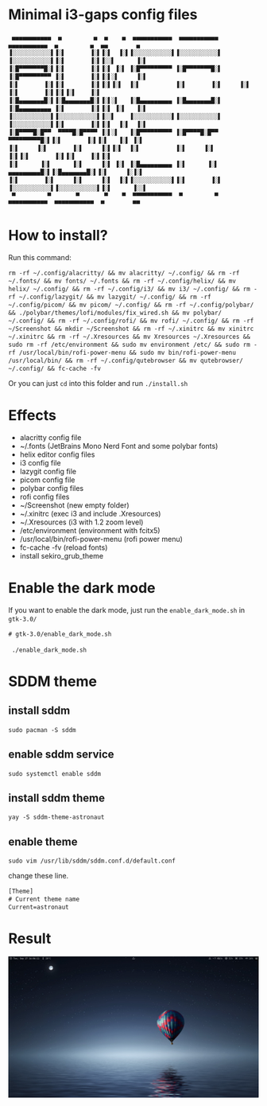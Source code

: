 # Minimal i3-gaps config files

```
 ▄▄▄▄▄▄▄▄▄▄▄  ▄         ▄  ▄    ▄  ▄▄▄▄▄▄▄▄▄▄▄  ▄▄▄▄▄▄▄▄▄▄▄       ▄▄▄▄▄▄▄▄▄▄▄  ▄         ▄  ▄▄        ▄ 
▐░░░░░░░░░░░▌▐░▌       ▐░▌▐░▌  ▐░▌▐░░░░░░░░░░░▌▐░░░░░░░░░░░▌     ▐░░░░░░░░░░░▌▐░▌       ▐░▌▐░░▌      ▐░▌
▐░█▀▀▀▀▀▀▀█░▌▐░▌       ▐░▌▐░▌ ▐░▌ ▐░█▀▀▀▀▀▀▀▀▀ ▐░█▀▀▀▀▀▀▀█░▌     ▐░█▀▀▀▀▀▀▀▀▀ ▐░▌       ▐░▌▐░▌░▌     ▐░▌
▐░▌       ▐░▌▐░▌       ▐░▌▐░▌▐░▌  ▐░▌          ▐░▌       ▐░▌     ▐░▌          ▐░▌       ▐░▌▐░▌▐░▌    ▐░▌
▐░█▄▄▄▄▄▄▄█░▌▐░█▄▄▄▄▄▄▄█░▌▐░▌░▌   ▐░█▄▄▄▄▄▄▄▄▄ ▐░█▄▄▄▄▄▄▄█░▌     ▐░█▄▄▄▄▄▄▄▄▄ ▐░▌       ▐░▌▐░▌ ▐░▌   ▐░▌
▐░░░░░░░░░░░▌▐░░░░░░░░░░░▌▐░░▌    ▐░░░░░░░░░░░▌▐░░░░░░░░░░░▌     ▐░░░░░░░░░░░▌▐░▌       ▐░▌▐░▌  ▐░▌  ▐░▌
▐░█▀▀▀▀█░█▀▀  ▀▀▀▀█░█▀▀▀▀ ▐░▌░▌   ▐░█▀▀▀▀▀▀▀▀▀ ▐░█▀▀▀▀█░█▀▀       ▀▀▀▀▀▀▀▀▀█░▌▐░▌       ▐░▌▐░▌   ▐░▌ ▐░▌
▐░▌     ▐░▌       ▐░▌     ▐░▌▐░▌  ▐░▌          ▐░▌     ▐░▌                 ▐░▌▐░▌       ▐░▌▐░▌    ▐░▌▐░▌
▐░▌      ▐░▌      ▐░▌     ▐░▌ ▐░▌ ▐░█▄▄▄▄▄▄▄▄▄ ▐░▌      ▐░▌       ▄▄▄▄▄▄▄▄▄█░▌▐░█▄▄▄▄▄▄▄█░▌▐░▌     ▐░▐░▌
▐░▌       ▐░▌     ▐░▌     ▐░▌  ▐░▌▐░░░░░░░░░░░▌▐░▌       ▐░▌     ▐░░░░░░░░░░░▌▐░░░░░░░░░░░▌▐░▌      ▐░░▌
 ▀         ▀       ▀       ▀    ▀  ▀▀▀▀▀▀▀▀▀▀▀  ▀         ▀       ▀▀▀▀▀▀▀▀▀▀▀  ▀▀▀▀▀▀▀▀▀▀▀  ▀        ▀▀ 
```

# How to install?

Run this command: 

```
rm -rf ~/.config/alacritty/ && mv alacritty/ ~/.config/ && rm -rf ~/.fonts/ && mv fonts/ ~/.fonts && rm -rf ~/.config/helix/ && mv helix/ ~/.config/ && rm -rf ~/.config/i3/ && mv i3/ ~/.config/ && rm -rf ~/.config/lazygit/ && mv lazygit/ ~/.config/ && rm -rf ~/.config/picom/ && mv picom/ ~/.config/ && rm -rf ~/.config/polybar/ && ./polybar/themes/lofi/modules/fix_wired.sh && mv polybar/ ~/.config/ && rm -rf ~/.config/rofi/ && mv rofi/ ~/.config/ && rm -rf ~/Screenshot && mkdir ~/Screenshot && rm -rf ~/.xinitrc && mv xinitrc ~/.xinitrc && rm -rf ~/.Xresources && mv Xresources ~/.Xresources && sudo rm -rf /etc/environment && sudo mv environment /etc/ && sudo rm -rf /usr/local/bin/rofi-power-menu && sudo mv bin/rofi-power-menu /usr/local/bin/ && rm -rf ~/.config/qutebrowser && mv qutebrowser/ ~/.config/ && fc-cache -fv
```

Or you can just `cd` into this folder and run `./install.sh`

# Effects

* alacritty config file
* ~/.fonts (JetBrains Mono Nerd Font and some polybar fonts)
* helix editor config files
* i3 config file
* lazygit config file
* picom config file
* polybar config files
* rofi config files
* ~/Screenshot (new empty folder)
* ~/.xinitrc (exec i3 and include .Xresources)
* ~/.Xresources (i3 with 1.2 zoom level)
* /etc/environment (environment with fcitx5)
* /usr/local/bin/rofi-power-menu (rofi power menu)
* fc-cache -fv (reload fonts)
* install sekiro_grub_theme

# Enable the dark mode

If you want to enable the dark mode, just run the `enable_dark_mode.sh` in `gtk-3.0/`

```
# gtk-3.0/enable_dark_mode.sh

 ./enable_dark_mode.sh
```

# SDDM theme

## install sddm

```
sudo pacman -S sddm
```

## enable sddm service

```
sudo systemctl enable sddm
```

## install sddm theme

```
yay -S sddm-theme-astronaut
```

## enable theme

```
sudo vim /usr/lib/sddm/sddm.conf.d/default.conf
```

change these line.

```
[Theme]
# Current theme name
Current=astronaut
```

# Result

![r1](./assets/1.png)
